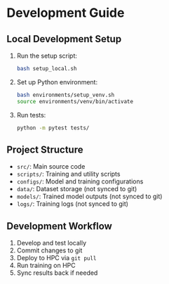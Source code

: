 # Development Guide

## Local Development Setup

1. Run the setup script:
   ```bash
   bash setup_local.sh
   ```

2. Set up Python environment:
   ```bash
   bash environments/setup_venv.sh
   source environments/venv/bin/activate
   ```

3. Run tests:
   ```bash
   python -m pytest tests/
   ```

## Project Structure

- `src/`: Main source code
- `scripts/`: Training and utility scripts
- `configs/`: Model and training configurations
- `data/`: Dataset storage (not synced to git)
- `models/`: Trained model outputs (not synced to git)
- `logs/`: Training logs (not synced to git)

## Development Workflow

1. Develop and test locally
2. Commit changes to git
3. Deploy to HPC via `git pull`
4. Run training on HPC
5. Sync results back if needed
